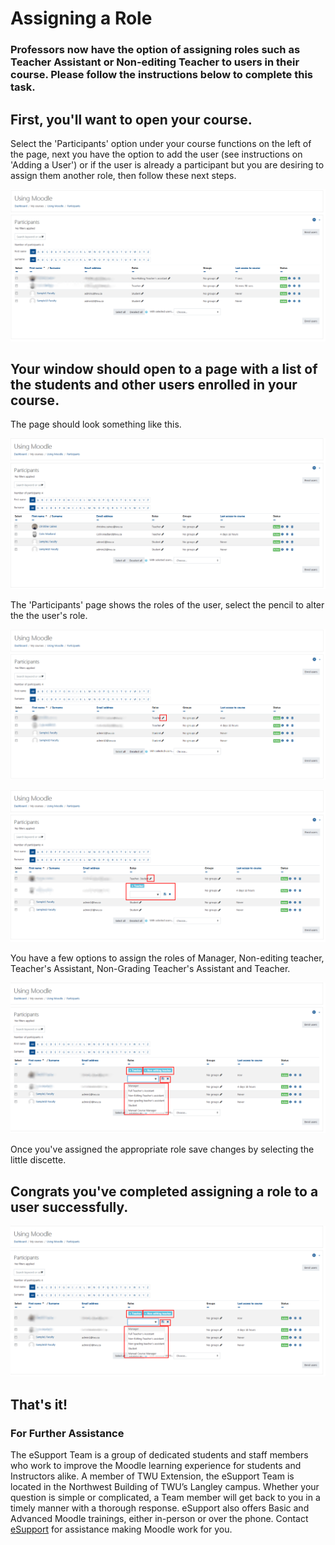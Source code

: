 # Assigning a Role

### Professors now have the option of assigning roles such as Teacher Assistant or Non-editing Teacher to users in their course. Please follow the instructions below to complete this task.

## First, you'll want to open your course.

Select the 'Participants' option under your course functions on the left of the page, next you have the option to add the user (see instructions on 'Adding a User') or if the user is already a participant but you are desiring to assign them another role, then follow these next steps.

![](../.gitbook/assets/assigning-role-1.png)

## Your window should open to a page with a list of the students and other users enrolled in your course.

The page should look something like this.

![](../.gitbook/assets/assigning-role-1.5.png)

The 'Participants' page shows the roles of the user, select the pencil to alter the the user's role.

![](../.gitbook/assets/assigning-role-2.png)

![](../.gitbook/assets/assigning-role-3.png)

You have a few options to assign the roles of Manager, Non-editing teacher, Teacher's Assistant, Non-Grading Teacher's Assistant and Teacher.

![](../.gitbook/assets/assigning-role-4.png)

Once you've assigned the appropriate role save changes by selecting the little discette.

## Congrats you've completed assigning a role to a user successfully.

![](../.gitbook/assets/assigning-role-4.png)

## That's it!

### For Further Assistance

The eSupport Team is a group of dedicated students and staff members who work to improve the Moodle learning experience for students and Instructors alike. A member of TWU Extension, the eSupport Team is located in the Northwest Building of TWU’s Langley campus. Whether your question is simple or complicated, a Team member will get back to you in a timely manner with a thorough response. eSupport also offers Basic and Advanced Moodle trainings, either in-person or over the phone. Contact [eSupport](https://trinitywestern.teamdynamix.com/TDClient/Requests/ServiceDet?ID=16141) for assistance making Moodle work for you.
